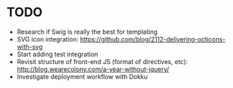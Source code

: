 TODO
====

* Research if Swig is really the best for templating
* SVG icon integration: https://github.com/blog/2112-delivering-octicons-with-svg
* Start adding test integration
* Revisit structure of front-end JS (format of directives, etc): http://blog.wearecolony.com/a-year-without-jquery/
* Investigate deployment workflow with Dokku
